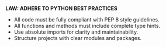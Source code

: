 **LAW: ADHERE TO PYTHON BEST PRACTICES**
- All code must be fully compliant with PEP 8 style guidelines.
- All functions and methods must include complete type hints.
- Use absolute imports for clarity and maintainability.
- Structure projects with clear modules and packages.
